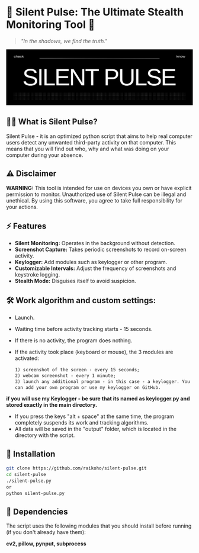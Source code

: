 # 🦇 Silent Pulse: The Ultimate Stealth Monitoring Tool 🦇

> *"In the shadows, we find the truth."*

![DarkWatcher Banner](silentpulse.png)

## 🕵️‍♂️ What is Silent Pulse?
Silent Pulse - it is an optimized python script that aims to help real computer users detect any unwanted third-party activity on that computer.
This means that you will find out who, why and what was doing on your computer during your absence.

## ⚠️ Disclaimer
**WARNING:** This tool is intended for use on devices you own or have explicit permission to monitor. Unauthorized use of Silent Pulse can be illegal and unethical. By using this software, you agree to take full responsibility for your actions.

## ⚡ Features
- **Silent Monitoring:** Operates in the background without detection. 
- **Screenshot Capture:** Takes periodic screenshots to record on-screen activity.
- **Keylogger:** Add modules such as keylogger or other program.
- **Customizable Intervals:** Adjust the frequency of screenshots and keystroke logging.
- **Stealth Mode:** Disguises itself to avoid suspicion.

## 🛠️ Work algorithm and custom settings:
- Launch.
- Waiting time before activity tracking starts - 15 seconds.
- If there is no activity, the program does nothing.
- If the activity took place (keyboard or mouse), the 3 modules are activated:
 
      1) screenshot of the screen - every 15 seconds;
      2) webcam screenshot - every 1 minute;
      3) launch any additional program - in this case - a keylogger. You can add your own program or use my keylogger on GitHub.
  
**if you will use my Keylogger - be sure that its named as keylogger.py and stored exactly in the main directory.**
       
- If you press the keys "alt + space" at the same time, the program completely suspends its work and tracking algorithms.
- All data will be saved in the "output" folder, which is located in the directory with the script.

## 🎩 Installation

```bash
git clone https://github.com/raikoho/silent-pulse.git
cd silent-pulse
./silent-pulse.py
or
python silent-pulse.py

```

## 🧩 Dependencies
The script uses the following modules that you should install before running (if you don't already have them):

**cv2, pillow, pynput, subprocess**


